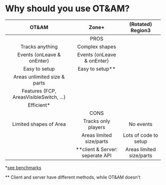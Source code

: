 # Why should you use OT&AM?

|                  OT&AM                  |              Zone+              |     (Rotated) Region3    |
|:---------------------------------------:|:-------------------------------:|:------------------------:|
|                                         |               PROS              |                          |
|             Tracks anything             |          Complex shapes         |                          |
|        Events (onLeave & onEnter)       |    Events (onLeave & onEnter)   |                          |
|              Easy to setup              |         Easy to setup**         |                          |
|       Areas unlimited size & parts      |                                 |                          |
| Features (FCP, AreasVisibleSwitch, ...) |                                 |                          |
|                Efficient*               |                                 |                          |
|                                         |               CONS              |                          |
|          Limited shapes of Area         |       Tracks only players       |         No events        |
|                                         |     Areas limited size/parts    |   Lots of code to setup  |
|                                         | **client & Server: seperate API | Areas limited size/parts |

\*[see benchmarks](benchmarks.md)

\*\* Client and server have different methods, while OT&AM doesn't